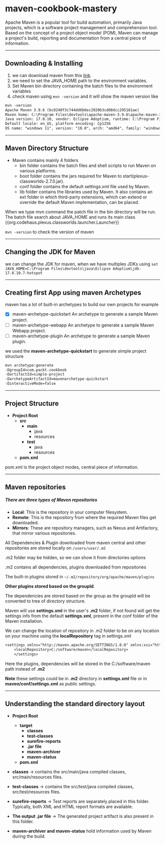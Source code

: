 # maven-cookbook-mastery

Apache Maven is a popular tool for build automation, primarily Java projects,
which is a software project management and comprehension tool. Based on the concept of a project object model (POM), Maven can manage a project's build, reporting and documentation from a central piece of information.

---

## Downloading & Installing
1. we can download maven from this [link](https://maven.apache.org/download.cgi).
2. we need to set the JAVA_HOME path to the environment variables.
3. Set Maven bin directory containing the batch files to the environment variables 
4. check maven using `mvn -version` and it will show the maven version like
``` dtd
mvn -version
Apache Maven 3.9.6 (bc0240f3c744dd6b6ec2920b3cd08dcc295161ae)
Maven home: C:\Program Files\devtools\apache-maven-3.9.6\apache-maven-3.9.6
Java version: 17.0.10, vendor: Eclipse Adoptium, runtime: C:\Program Files\devtools\java\Eclipse Adoptium\jdk-17.0.10.7-hotspot
Default locale: en_US, platform encoding: Cp1256
OS name: "windows 11", version: "10.0", arch: "amd64", family: "windows"
 ```
---
## Maven Directory Structure
- Maven contains mainly 4 folders
  - bin folder contains the batch files and shell scripts to run Maven on various platforms.
  - boot folder contains the jars required for Maven to start(plexus-classworlds-2.7.0.jar).
  - conf folder contains the default settings.xml file used by Maven.
  - lib folder contains the libraries used by Maven. It also contains an ext folder
    in which third-party extensions, which can extend or override the default Maven
    implementation, can be placed.


When we type mvn command the patch file in the bin directory will be run.
The batch file search about JAVA_HOME and runs its main class {{org.codehaus.plexus.classworlds.launcher.Launcher}}

`mvn -version` to check the version of maven

---
## Changing the JDK for Maven
we can change the JDK for maven, when we have multiples JDKs using
`set JAVA_HOME=C:\Program Files\devtools\java\Eclipse Adoptium\jdk-17.0.10.7-hotspot`

---

## Creating first App using maven Archetypes
maven has a lot of built-in archetypes to build our own projects for example
- [x] maven-archetype-quickstart An archetype to generate a sample Maven project.
- [ ] maven-archetype-webapp An archetype to generate a sample Maven Webapp project.
- [ ] maven-archetype-plugin An archetype to generate a sample Maven plugin.

we used the **maven-archetype-quickstart** to generate simple project structure
```dtd
mvn archetype:generate 
-DgroupId=com.packt.cookbook 
-DartifactId=simple-project 
-DarchetypeArtifactId=mavenarchetype-quickstart 
-DinteractiveMode=false
```

---

## Project Structure


- **Project Root**
  - **src**
    - **main**
      - java
      - resources
    - **test**
      - java
      - resources
  - **pom.xml**

pom.xml is the project object modes, central piece of information.

---

## Maven repositories

##### There are three types of Maven repositories
- **Local**: This is the repository in your computer filesystem.
- **Remote**: This is the repository from where the required Maven files get downloaded.
- **Mirrors**: These are repository managers, such as Nexus and Artifactory, that mirror various repositories.

All Dependencies & Plugin downloaded from maven central and other repositories are stored locally on `/users/user/.m2`

.m2 folder may be hidden, so we can show it from directories options

.m2 contains all dependencies, plugins downloaded from repositories

The built-in plugins stored in `~/.m2/repository/org/apache/maven/plugins`

**Other plugins stored based on the groupId**.

The dependencies are stored based on the group as the groupId will be converted to tree of directory structure.

Maven will use **settings.xml** in the user's **.m2** folder, if not found will get the settings info from the default
**settings.xml**, present in the conf folder of the Maven installation.


We can change the location of repository in .m2 folder to be on any location on your machine using the **localRepository** tag in settings.xml

```dtd
<settings xmlns="http://maven.apache.org/SETTINGS/1.0.0" xmlns:xsi="http://www.w3.org/2001/XMLSchema-instance" xsi:schemaLocation="http://maven.apache.org/SETTINGS/1.0.0 http://maven.apache.org/xsd/settings-1.0.0.xsd">
    <localRepository>C:/software/maven</localRepository>
    </settings>
```
Here the plugins, dependencies will be stored in the C:/software/maven path instead of **.m2**

**Note** these settings could be in **.m2** directory in **settings.xml** file or in **maven/conf/settings.xml** as public settings.

---

## Understanding the standard directory layout

- **Project Root**
    - **target**
        - **classes**
        - **test-classes**
        - **surefire-reports**
        - **.jar file**
        - **maven-archiver**
        - **maven-status**
    - **pom.xml**

- **classes**           -> contains the src/main/java compiled classes, src/main/resources files.
- **test-classes**      -> contains the src/test/java compiled classes, src/test/resources files.
- **surefire-reports**  -> Test reports are separately placed in this folder.
  Typically, both XML and HTML report formats are available.
- **The output .jar file** -> The generated project artifact is also present in this folder.
- **maven-archiver and maven-status** hold information used by Maven during the build.
